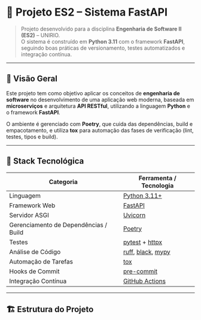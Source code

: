 # 🧱 Projeto ES2 – Sistema FastAPI

> Projeto desenvolvido para a disciplina **Engenharia de Software II (ES2)** – UNIRIO.  
> O sistema é construído em **Python 3.11** com o framework **FastAPI**, seguindo boas práticas de versionamento, testes automatizados e integração contínua.

---

## 🚀 Visão Geral

Este projeto tem como objetivo aplicar os conceitos de **engenharia de software** no desenvolvimento de uma aplicação web moderna, baseada em **microserviços** e arquitetura **API RESTful**, utilizando a linguagem **Python** e o framework **FastAPI**.

O ambiente é gerenciado com **Poetry**, que cuida das dependências, build e empacotamento, e utiliza **tox** para automação das fases de verificação (lint, testes, tipos e build).

---

## 🧩 Stack Tecnológica

| Categoria | Ferramenta / Tecnologia |
|------------|------------------------|
| Linguagem | [Python 3.11+](https://www.python.org/) |
| Framework Web | [FastAPI](https://fastapi.tiangolo.com/) |
| Servidor ASGI | [Uvicorn](https://www.uvicorn.org/) |
| Gerenciamento de Dependências / Build | [Poetry](https://python-poetry.org/) |
| Testes | [pytest](https://docs.pytest.org/) + [httpx](https://www.python-httpx.org/) |
| Análise de Código | [ruff](https://docs.astral.sh/ruff/), [black](https://black.readthedocs.io/), [mypy](https://mypy-lang.org/) |
| Automação de Tarefas | [tox](https://tox.wiki/en/latest/) |
| Hooks de Commit | [pre-commit](https://pre-commit.com/) |
| Integração Contínua | [GitHub Actions](https://docs.github.com/actions) |

---

## 🏗️ Estrutura do Projeto

